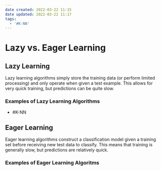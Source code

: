 ```yaml
---
date created: 2022-03-22 11:15
date updated: 2022-03-22 11:17
tags:
  - '#K-NN'
---
```


# Lazy vs. Eager Learning

## Lazy Learning

Lazy learning algorithms simply store the training data (or perform limited processing) and only operate when given a test example. This allows for very quick training, but predictions can be quite slow.

### Examples of Lazy Learning Algorithms

- #K-NN

## Eager Learning

Eager learning algorithms construct a classification model given a training set before receiving new test data to classify. This means that training is generally slow, but predictions are relatively quick.

### Examples of Eager Learning Algoritms
